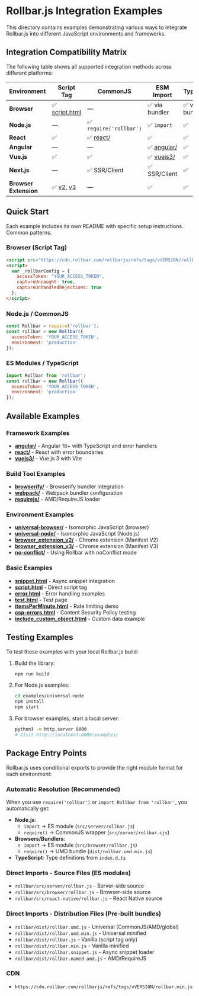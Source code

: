 # Rollbar.js Integration Examples

This directory contains examples demonstrating various ways to integrate Rollbar.js into different JavaScript environments and frameworks.

## Integration Compatibility Matrix

The following table shows all supported integration methods across different platforms:

| Environment | Script Tag | CommonJS | ESM Import | TypeScript | AMD |
|-------------|------------|----------|------------|------------|-----|
| **Browser** | ✅ [script.html](./script.html) | — | ✅ via bundler | ✅ via bundler | ✅ [requirejs/](./requirejs/) |
| **Node.js** | — | ✅ `require('rollbar')` | ✅ `import` | ✅ | — |
| **React** | ✅ | ✅ [react/](./react/) | ✅ | ✅ | — |
| **Angular** | — | — | ✅ [angular/](./angular/) | ✅ | — |
| **Vue.js** | ✅ | ✅ | ✅ [vuejs3/](./vuejs3/) | ✅ | — |
| **Next.js** | — | ✅ SSR/Client | ✅ SSR/Client | ✅ | — |
| **Browser Extension** | ✅ [v2](./browser_extension_v2/), [v3](./browser_extension_v3/) | — | ✅ | ✅ | — |

## Quick Start

Each example includes its own README with specific setup instructions. Common patterns:

### Browser (Script Tag)
```html
<script src="https://cdn.rollbar.com/rollbarjs/refs/tags/vVERSION/rollbar.min.js"></script>
<script>
  var _rollbarConfig = {
    accessToken: "YOUR_ACCESS_TOKEN",
    captureUncaught: true,
    captureUnhandledRejections: true
  };
</script>
```

### Node.js / CommonJS
```javascript
const Rollbar = require('rollbar');
const rollbar = new Rollbar({
  accessToken: 'YOUR_ACCESS_TOKEN',
  environment: 'production'
});
```

### ES Modules / TypeScript
```javascript
import Rollbar from 'rollbar';
const rollbar = new Rollbar({
  accessToken: 'YOUR_ACCESS_TOKEN',
  environment: 'production'
});
```

## Available Examples

### Framework Examples
- **[angular/](./angular/)** - Angular 18+ with TypeScript and error handlers
- **[react/](./react/)** - React with error boundaries
- **[vuejs3/](./vuejs3/)** - Vue.js 3 with Vite

### Build Tool Examples
- **[browserify/](./browserify/)** - Browserify bundler integration
- **[webpack/](./webpack/)** - Webpack bundler configuration
- **[requirejs/](./requirejs/)** - AMD/RequireJS loader

### Environment Examples
- **[universal-browser/](./universal-browser/)** - Isomorphic JavaScript (browser)
- **[universal-node/](./universal-node/)** - Isomorphic JavaScript (Node.js)
- **[browser_extension_v2/](./browser_extension_v2/)** - Chrome extension (Manifest V2)
- **[browser_extension_v3/](./browser_extension_v3/)** - Chrome extension (Manifest V3)
- **[no-conflict/](./no-conflict/)** - Using Rollbar with noConflict mode

### Basic Examples
- **[snippet.html](./snippet.html)** - Async snippet integration
- **[script.html](./script.html)** - Direct script tag
- **[error.html](./error.html)** - Error handling examples
- **[test.html](./test.html)** - Test page
- **[itemsPerMinute.html](./itemsPerMinute.html)** - Rate limiting demo
- **[csp-errors.html](./csp-errors.html)** - Content Security Policy testing
- **[include_custom_object.html](./include_custom_object.html)** - Custom data example

## Testing Examples

To test these examples with your local Rollbar.js build:

1. Build the library:
   ```bash
   npm run build
   ```

2. For Node.js examples:
   ```bash
   cd examples/universal-node
   npm install
   npm start
   ```

3. For browser examples, start a local server:
   ```bash
   python3 -m http.server 8000
   # Visit http://localhost:8000/examples/
   ```

## Package Entry Points

Rollbar.js uses conditional exports to provide the right module format for each environment:

### Automatic Resolution (Recommended)

When you use `require('rollbar')` or `import Rollbar from 'rollbar'`, you automatically get:

- **Node.js**:
  - `import` → ES module (`src/server/rollbar.js`)
  - `require()` → CommonJS wrapper (`src/server/rollbar.cjs`)
- **Browsers/Bundlers**:
  - `import` → ES module (`src/browser/rollbar.js`)
  - `require()` → UMD bundle (`dist/rollbar.umd.min.js`)
- **TypeScript**: Type definitions from `index.d.ts`

### Direct Imports - Source Files (ES modules)

- `rollbar/src/server/rollbar.js` - Server-side source
- `rollbar/src/browser/rollbar.js` - Browser-side source
- `rollbar/src/react-native/rollbar.js` - React Native source

### Direct Imports - Distribution Files (Pre-built bundles)

- `rollbar/dist/rollbar.umd.js` - Universal (CommonJS/AMD/global)
- `rollbar/dist/rollbar.umd.min.js` - Universal minified
- `rollbar/dist/rollbar.js` - Vanilla (script tag only)
- `rollbar/dist/rollbar.min.js` - Vanilla minified
- `rollbar/dist/rollbar.snippet.js` - Async snippet loader
- `rollbar/dist/rollbar.named-amd.js` - AMD/RequireJS

### CDN

- `https://cdn.rollbar.com/rollbarjs/refs/tags/vVERSION/rollbar.min.js`
